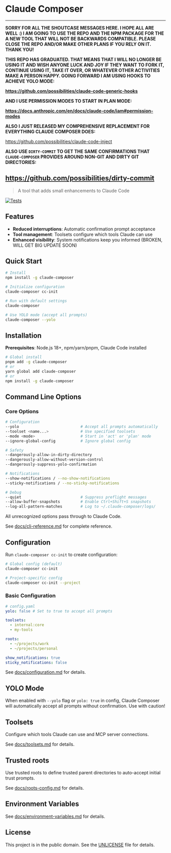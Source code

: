 # Claude Composer

---
**SORRY FOR ALL THE SHOUTCASE MESSAGES HERE. I HOPE ALL ARE WELL :) I AM GOING TO USE THE REPO AND THE NPM PACKAGE FOR THE A NEW TOOL THAT WILL NOT BE BACKWARDS COMPATIBLE. PLEASE CLOSE THE REPO AND/OR MAKE OTHER PLANS IF YOU RELY ON IT. THANK YOU!**

**THIS REPO HAS GRADUATED. THAT MEANS THAT I WILL NO LONGER BE USING IT AND WISH ANYONE LUCK AND JOY IF THEY WANT TO FORK IT, CONTINUE USING IT, TAKE IT OVER, OR WHATEVER OTHER ACTIVITIES MAKE A PERSON HAPPY. GOING FORWARD I AM USING HOOKS TO ACHIEVE YOLO MODE:**

**https://github.com/possibilities/claude-code-generic-hooks**

**AND I USE PERMISSION MODES TO START IN PLAN MODE:**

**https://docs.anthropic.com/en/docs/claude-code/iam#permission-modes**

**ALSO I JUST RELEASED MY COMPREHENSIVE REPLACEMENT FOR EVERYTHING CLAUDE COMPOSER DOES:**

https://github.com/possibilities/claude-code-inject

**ALSO USE `DIRTY-COMMIT` TO GET THE SAME CONFIRMATIONS THAT `CLAUDE-COMPOSER` PROVIDES AROUND NON-GIT AND DIRTY GIT DIRECTORIES:**

https://github.com/possibilities/dirty-commit
---

> A tool that adds small enhancements to Claude Code

[![Tests](https://github.com/possibilities/claude-composer/actions/workflows/test.yml/badge.svg)](https://github.com/possibilities/claude-composer/actions/workflows/test.yml)

## Features

- **Reduced interruptions**: Automatic confirmation prompt acceptance
- **Tool management**: Toolsets configure which tools Claude can use
- **Enhanced visibility**: System notifications keep you informed (BROKEN, WILL GET BIG UPDATE SOON)

## Quick Start

```bash
# Install
npm install -g claude-composer

# Initialize configuration
claude-composer cc-init

# Run with default settings
claude-composer

# Use YOLO mode (accept all prompts)
claude-composer --yolo
```

## Installation

**Prerequisites**: Node.js 18+, npm/yarn/pnpm, Claude Code installed

```bash
# Global install
pnpm add -g claude-composer
# or
yarn global add claude-composer
# or
npm install -g claude-composer
```

## Command Line Options

### Core Options

```bash
# Configuration
--yolo                           # Accept all prompts automatically
--toolset <name...>              # Use specified toolsets
--mode <mode>                    # Start in 'act' or 'plan' mode
--ignore-global-config           # Ignore global config

# Safety
--dangerously-allow-in-dirty-directory
--dangerously-allow-without-version-control
--dangerously-suppress-yolo-confirmation

# Notifications
--show-notifications / --no-show-notifications
--sticky-notifications / --no-sticky-notifications

# Debug
--quiet                          # Suppress preflight messages
--allow-buffer-snapshots         # Enable Ctrl+Shift+S snapshots
--log-all-pattern-matches        # Log to ~/.claude-composer/logs/
```

All unrecognized options pass through to Claude Code.

See [docs/cli-reference.md](docs/cli-reference.md) for complete reference.

## Configuration

Run `claude-composer cc-init` to create configuration:

```bash
# Global config (default)
claude-composer cc-init

# Project-specific config
claude-composer cc-init --project
```

### Basic Configuration

```yaml
# config.yaml
yolo: false # Set to true to accept all prompts

toolsets:
  - internal:core
  - my-tools

roots:
  - ~/projects/work
  - ~/projects/personal

show_notifications: true
sticky_notifications: false
```

See [docs/configuration.md](docs/configuration.md) for details.

## YOLO Mode

When enabled with `--yolo` flag or `yolo: true` in config, Claude Composer will automatically accept all prompts without confirmation. Use with caution!

## Toolsets

Configure which tools Claude can use and MCP server connections.

See [docs/toolsets.md](docs/toolsets.md) for details.

## Trusted roots

Use trusted roots to define trusted parent directories to auto-accept initial trust prompts.

See [docs/roots-config.md](docs/roots-config.md) for details.

## Environment Variables

See [docs/environment-variables.md](docs/environment-variables.md) for details.

## License

This project is in the public domain. See the [UNLICENSE](UNLICENSE) file for details.

